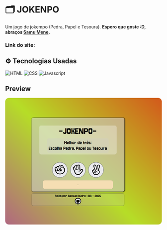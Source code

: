 # 🗂️ JOKENPO
Um jogo de jokempo (Pedra, Papel e Tesoura). <strong>Espero que goste :D, abraços <a href="https://github.com/SamuMeneDev" target="_blank">Samu Mene</a>.</strong>

### Link do site: <a href="#"></a>

## ⚙️ Tecnologias Usadas
<div><img src="https://cdn.worldvectorlogo.com/logos/html-1.svg" alt="HTML" style="width:25px;">
<img src="https://cdn.worldvectorlogo.com/logos/css-3.svg" alt="CSS" style="width:25px;">
<img src="https://cdn.worldvectorlogo.com/logos/javascript-r.svg" alt="Javascript" style="width:25px;"></div>

## Preview

<img src="img/preview.png" alt="Preview do site" style="border-radius: 12px;">